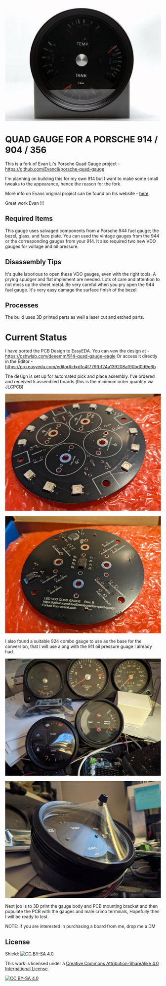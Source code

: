 ![Gauge](Photos/19.jpg)

# QUAD GAUGE FOR A PORSCHE 914 / 904 / 356

This is a fork of Evan Li's Porsche Quad Gauge project - https://github.com/Evancli/porsche-quad-gauge

I'm planning on building this for my own 914 but I want to make some small tweaks to the appearance, hence the reason for the fork.

More info on Evans original project can be found on his website -  [here](https://evanli.com/quad-gauge-for-a-porsche-914/).

Great work Evan !!!

## Required Items
This gauge uses salvaged components from a Porsche 944 fuel gauge; the bezel, glass, and face plate. You can used the vintage gauges from the 944 or the corresponding gauges from your 914. It also required two new VDO gauges for voltage and oil pressure.

## Disassembly Tips
It's quite laborious to open these VDO gauges, even with the right tools. A prying spudger and flat implement are needed. Lots of care and attention to not mess up the sheet metal. Be very careful when you pry open the 944 fuel gauge. It's very easy damage the surface finish of the bezel. 

## Processes
The build uses 3D printed parts as well a laser cut and etched parts. 

# Current Status

I have ported the PCB Design to EasyEDA. You can vew the design at - https://oshwlab.com/deeemm/914-quad-gauge-eagle
Or access it directly in the Editor - https://pro.easyeda.com/editor#id=dfc4f779fbf24a139208af90bd0d9e6b

The design is set up for automated pick and place assembly. I've ordered and received 5 assembled boards (this is the minimum order quantity via JLCPCB) 

![Gauge](Photos/21.jpg)

![Gauge](Photos/22.jpg)

I also found a suitable 924 combo gauge to use as the base for the conversion, that I will use along with the 911 oil pressure guage I already had.

![Gauge](Photos/23.jpg)

![Gauge](Photos/24.jpg)

Next job is to 3D print the gauge body and PCB mounting bracket and then populate the PCB with the gauges and male crimp terminals, Hopefully then I will be ready to test.

NOTE: If you are interested in purchasing a board from me, drop me a DM


## License
Shield: [![CC BY-SA 4.0][cc-by-sa-shield]][cc-by-sa]

This work is licensed under a
[Creative Commons Attribution-ShareAlike 4.0 International License][cc-by-sa].

[![CC BY-SA 4.0][cc-by-sa-image]][cc-by-sa]

[cc-by-sa]: http://creativecommons.org/licenses/by-sa/4.0/
[cc-by-sa-image]: https://licensebuttons.net/l/by-sa/4.0/88x31.png
[cc-by-sa-shield]: https://img.shields.io/badge/License-CC%20BY--SA%204.0-lightgrey.svg


